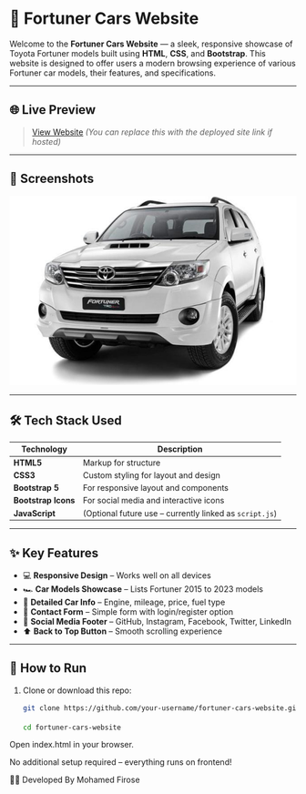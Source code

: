 # 🚗 Fortuner Cars Website

Welcome to the **Fortuner Cars Website** — a sleek, responsive showcase of Toyota Fortuner models built using **HTML**, **CSS**, and **Bootstrap**. This website is designed to offer users a modern browsing experience of various Fortuner car models, their features, and specifications.

---

## 🌐 Live Preview

> [View Website](#) *(You can replace this with the deployed site link if hosted)*

---

## 📸 Screenshots

![Screenshot of Fortuner Website Home](./assets/images/fortuner%202015.jpg)

---
## 🛠️ Tech Stack Used

| Technology | Description |
|------------|-------------|
| **HTML5**  | Markup for structure |
| **CSS3**   | Custom styling for layout and design |
| **Bootstrap 5** | For responsive layout and components |
| **Bootstrap Icons** | For social media and interactive icons |
| **JavaScript** | (Optional future use – currently linked as `script.js`) |

---

## ✨ Key Features

- 💻 **Responsive Design** – Works well on all devices
- 🏎️ **Car Models Showcase** – Lists Fortuner 2015 to 2023 models
- 📝 **Detailed Car Info** – Engine, mileage, price, fuel type
- 📇 **Contact Form** – Simple form with login/register option
- 🔗 **Social Media Footer** – GitHub, Instagram, Facebook, Twitter, LinkedIn
- ⬆️ **Back to Top Button** – Smooth scrolling experience

---


## 📌 How to Run

1. Clone or download this repo:
   ```bash
   git clone https://github.com/your-username/fortuner-cars-website.git

   cd fortuner-cars-website
Open index.html in your browser.

No additional setup required – everything runs on frontend!


👨‍💻 Developed By
Mohamed Firose

